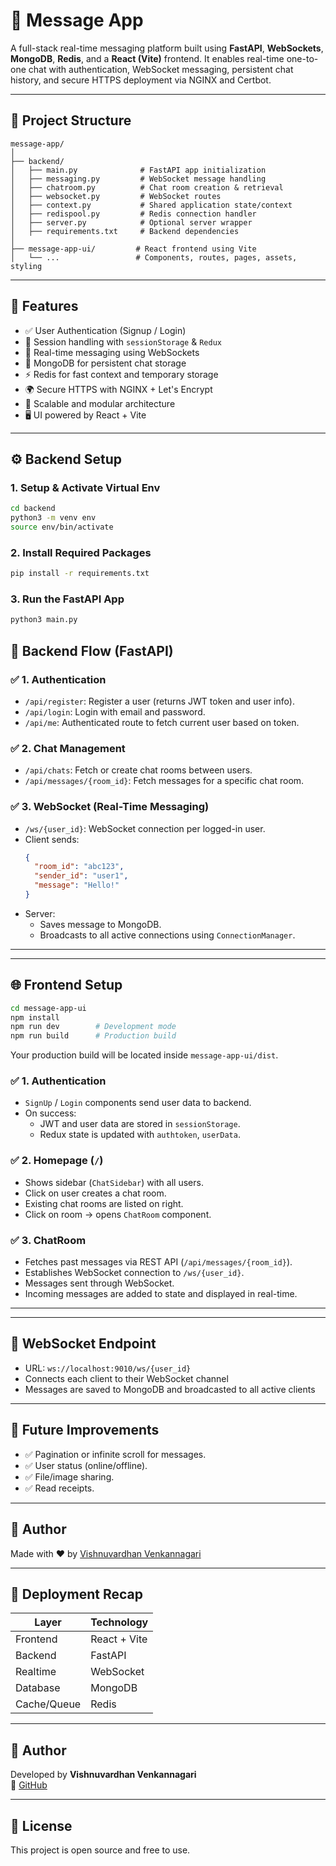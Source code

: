 
# 💬 Message App

A full-stack real-time messaging platform built using **FastAPI**, **WebSockets**, **MongoDB**, **Redis**, and a **React (Vite)** frontend. It enables real-time one-to-one chat with authentication, WebSocket messaging, persistent chat history, and secure HTTPS deployment via NGINX and Certbot.

---

## 📁 Project Structure

```
message-app/
│
├── backend/
│   ├── main.py              # FastAPI app initialization
│   ├── messaging.py         # WebSocket message handling
│   ├── chatroom.py          # Chat room creation & retrieval
│   ├── websocket.py         # WebSocket routes
│   ├── context.py           # Shared application state/context
│   ├── redispool.py         # Redis connection handler
│   ├── server.py            # Optional server wrapper
│   ├── requirements.txt     # Backend dependencies
│
├── message-app-ui/         # React frontend using Vite
│   └── ...                 # Components, routes, pages, assets, styling
```

---

## 🚀 Features

- ✅ User Authentication (Signup / Login)
- 🔐 Session handling with `sessionStorage` & `Redux`
- 💬 Real-time messaging using WebSockets
- 📁 MongoDB for persistent chat storage
- ⚡ Redis for fast context and temporary storage
- 🌍 Secure HTTPS with NGINX + Let's Encrypt
- 🧩 Scalable and modular architecture
- 🖥️ UI powered by React + Vite

---

## ⚙️ Backend Setup

### 1. Setup & Activate Virtual Env

```bash
cd backend
python3 -m venv env
source env/bin/activate
```

### 2. Install Required Packages

```bash
pip install -r requirements.txt
```

### 3. Run the FastAPI App
```bash
python3 main.py
```

## 🚀 Backend Flow (FastAPI)

### ✅ 1. **Authentication**
- `/api/register`: Register a user (returns JWT token and user info).
- `/api/login`: Login with email and password.
- `/api/me`: Authenticated route to fetch current user based on token.

### ✅ 2. **Chat Management**
- `/api/chats`: Fetch or create chat rooms between users.
- `/api/messages/{room_id}`: Fetch messages for a specific chat room.

### ✅ 3. **WebSocket (Real-Time Messaging)**
- `/ws/{user_id}`: WebSocket connection per logged-in user.
- Client sends:
  ```json
  {
    "room_id": "abc123",
    "sender_id": "user1",
    "message": "Hello!"
  }
  ```
- Server:
  - Saves message to MongoDB.
  - Broadcasts to all active connections using `ConnectionManager`.

---
---

## 🌐 Frontend Setup

```bash
cd message-app-ui
npm install
npm run dev        # Development mode
npm run build      # Production build
```

Your production build will be located inside `message-app-ui/dist`.

### ✅ 1. **Authentication**
- `SignUp` / `Login` components send user data to backend.
- On success:
  - JWT and user data are stored in `sessionStorage`.
  - Redux state is updated with `authtoken`, `userData`.

### ✅ 2. **Homepage (`/`)**
- Shows sidebar (`ChatSidebar`) with all users.
- Click on user creates a chat room.
- Existing chat rooms are listed on right.
- Click on room → opens `ChatRoom` component.

### ✅ 3. **ChatRoom**
- Fetches past messages via REST API (`/api/messages/{room_id}`).
- Establishes WebSocket connection to `/ws/{user_id}`.
- Messages sent through WebSocket.
- Incoming messages are added to state and displayed in real-time.

---

---

## 📡 WebSocket Endpoint

- URL: `ws://localhost:9010/ws/{user_id}`
- Connects each client to their WebSocket channel
- Messages are saved to MongoDB and broadcasted to all active clients

---

## 🔄 Future Improvements

- ✅ Pagination or infinite scroll for messages.
- ✅ User status (online/offline).
- ✅ File/image sharing.
- ✅ Read receipts.

---

## 🧠 Author

Made with ❤️ by [Vishnuvardhan Venkannagari](https://github.com/Vishnuvardhan-Venkannagari)

---

## 🔄 Deployment Recap

| Layer        | Technology          |
|--------------|---------------------|
| Frontend     | React + Vite        |
| Backend      | FastAPI             |
| Realtime     | WebSocket           |
| Database     | MongoDB             |
| Cache/Queue  | Redis               |

---

## 🙌 Author

Developed by **Vishnuvardhan Venkannagari**  
🔗 [GitHub](https://github.com/Vishnuvardhan-Venkannagar)

---

## 📝 License

This project is open source and free to use.
